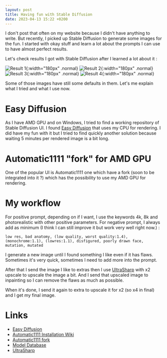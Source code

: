 ```yaml
---
layout: post
title: Having fun with Stable Diffusion
date: 2023-04-13 15:22 +0200
---
```


I don't post that often on my website because I didn't have anything to write. But recently, I picked up Stable Diffusion to generate some images for the fun. I started with okay stuff and learn a lot about the prompts I can use to have almost perfect results.

Let's check results I got with Stable Diffusion after I learned a lot about it :

![Result 1](/assets/img/sd/result1.png){:width="180px" .normal}
![Result 2](/assets/img/sd/result2.png){:width="180px" .normal}
![Result 3](/assets/img/sd/result3.png){:width="180px" .normal}
![Result 4](/assets/img/sd/result4.png){:width="180px" .normal}

Some of those images have still some defaults in them. Let's me explain what I tried and what I use now.

# Easy Diffusion

As I have AMD GPU and on Windows, I tried to find a working repository of Stable Diffusion UI. I found [Easy Diffusion](https://stable-diffusion-ui.github.io/) that uses my CPU for rendering. I did have my fun with it but I tried to find quickly another solution because waiting 5 minutes per rendered image is a bit long.

# Automatic1111 "fork" for AMD GPU

One of the popular UI is Automatic1111 one which have a fork (soon to be integrated into it ?) which has the possibility to use my AMD GPU for rendering.

# My workflow

For positive prompt, depending on if I want, I use the keywords 4k, 8k and photorealistic with other positive parameters.
For negative prompt, I always add as minimum (I think I can still improve it but work very well right now.) :
```
low res, bad anatomy, (low quality, worst quality:1.4), (monochrome:1.1), (lowres:1.1), disfigured, poorly drawn face, mutation, mutated
```

I generate a new image until I found something I like even if it has flaws. Sometimes it's very quick, sometimes I need to add more into the prompt.

After that I send the image I like to extras then I use [UltraSharp](https://mega.nz/folder/qZRBmaIY#nIG8KyWFcGNTuMX_XNbJ_g) with x2 upscale to upscale the image a bit. And I send that upscaled image to inpainting so I can remove the flaws as much as possible.

When it's done, I send it again to extra to upscale it for x2 (so x4 in final) and I get my final image.

# Links

- [Easy Diffusion](https://stable-diffusion-ui.github.io/)
- [Automatic1111 Installation Wiki](https://github.com/AUTOMATIC1111/stable-diffusion-webui/wiki/Install-and-Run-on-AMD-GPUs)
- [Automatic1111 fork](https://github.com/lshqqytiger/stable-diffusion-webui-directml)
- [Model Database](https://upscale.wiki/wiki/Model_Database)
- [UltraSharp](https://mega.nz/folder/qZRBmaIY#nIG8KyWFcGNTuMX_XNbJ_g)
